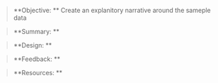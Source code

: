 >**Objective: **
Create an explanitory narrative around the sameple data



>**Summary: **



>**Design: ** 



>**Feedback: **



>**Resources: **
